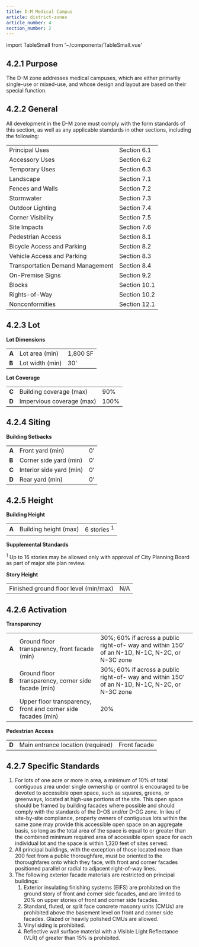 ```yaml
---
title: D-M Medical Campus
article: district-zones
article_number: 4
section_number: 2
---
```


import TableSmall from '~/components/TableSmall.vue'

## 4.2.1 Purpose

The D-M zone addresses medical campuses, which are either primarily single-use or mixed-use, and whose design and layout are based on their special function.

## 4.2.2 General

All development in the D-M zone must comply with the form standards of this section, as well as any applicable standards in other sections, including the following:

<TableSmall>

|                                  |              |
| -------------------------------- | ------------ |
| Principal Uses                   | Section 6.1  |
| Accessory Uses                   | Section 6.2  |
| Temporary Uses                   | Section 6.3  |
| Landscape                        | Section 7.1  |
| Fences and Walls                 | Section 7.2  |
| Stormwater                       | Section 7.3  |
| Outdoor Lighting                 | Section 7.4  |
| Corner Visibility                | Section 7.5  |
| Site Impacts                     | Section 7.6  |
| Pedestrian Access                | Section 8.1  |
| Bicycle Access and Parking       | Section 8.2  |
| Vehicle Access and Parking       | Section 8.3  |
| Transportation Demand Management | Section 8.4  |
| On-Premise Signs                 | Section 9.2  |
| Blocks                           | Section 10.1 |
| Rights-of-Way                    | Section 10.2 |
| Nonconformities                  | Section 12.1 |

</TableSmall>

## 4.2.3 Lot

**Lot Dimensions**

<TableSmall>

|       |                 |          |
| ----- | --------------- | -------- |
| **A** | Lot area (min)  | 1,800 SF |
| **B** | Lot width (min) | 30’      |

</TableSmall>

**Lot Coverage**

<TableSmall>

|       |                           |      |
| ----- | ------------------------- | ---- |
| **C** | Building coverage (max)   | 90%  |
| **D** | Impervious coverage (max) | 100% |

</TableSmall>

## 4.2.4 Siting

**Building Setbacks**

<TableSmall>

|       |                          |     |
| ----- | ------------------------ | --- |
| **A** | Front yard (min)         | 0’  |
| **B** | Corner side yard (min)   | 0’  |
| **C** | Interior side yard (min) | 0’  |
| **D** | Rear yard (min)          | 0’  |

</TableSmall>

## 4.2.5 Height

**Building Height**

<TableSmall>

|       |                       |                        |
| ----- | --------------------- | ---------------------- |
| **A** | Building height (max) | 6 stories <sup>1</sup> |

</TableSmall>

**Supplemental Standards**

<sup>1</sup> Up to 16 stories may be allowed only with approval of City Planning Board as part of major site plan review.

**Story Height**

<TableSmall>

|                                       |     |
| ------------------------------------- | --- |
| Finished ground floor level (min/max) | N/A |

</TableSmall>

## 4.2.6 Activation

**Transparency**

<TableSmall>

|       |                                                               |                                                                                                |
| ----- | ------------------------------------------------------------- | ---------------------------------------------------------------------------------------------- |
| **A** | Ground floor transparency, front facade (min)                 | 30%; 60% if across a public right-of- way and within 150’ of an N-1D, N-1C, N-2C, or N-3C zone |
| **B** | Ground floor transparency, corner side facade (min)           | 30%; 60% if across a public right-of- way and within 150’ of an N-1D, N-1C, N-2C, or N-3C zone |
| **C** | Upper floor transparency, front and corner side facades (min) | 20%                                                                                            |

</TableSmall>

**Pedestrian Access**

<TableSmall>

|       |                                   |              |
| ----- | --------------------------------- | ------------ |
| **D** | Main entrance location (required) | Front facade |

</TableSmall>

## 4.2.7 Specific Standards

1. For lots of one acre or more in area, a minimum of 10% of total contiguous area under single
   ownership or control is encouraged to be devoted to accessible open space, such as squares, greens, or greenways, located at high-use portions of the site. This open space should be framed
   by building facades where possible and should comply with the standards of the D-OS and/or D-OG zone. In lieu of site-by-site compliance, property owners of contiguous lots within the same zone may provide this accessible open space on an aggregate basis, so long as the total area of the space is equal to or greater than the combined minimum required area of accessible open space for each individual lot and the space is within 1,320 feet of sites served.
2. All principal buildings, with the exception of those located more than 200 feet from a public
   thoroughfare, must be oriented to the thoroughfares onto which they face, with front and corner facades positioned parallel or radial to adjacent right-of-way lines.
3. The following exterior facade materials are restricted on principal buildings:
   1. Exterior insulating finishing systems (EIFS) are prohibited on the ground story of front and corner side facades, and are limited to 20% on upper stories of front and corner side facades.
   2. Standard, fluted, or split face concrete masonry units (CMUs) are prohibited above the basement level on front and corner side facades. Glazed or heavily polished CMUs are allowed.
   3. Vinyl siding is prohibited.
   4. Reflective wall surface material with a Visible Light Reflectance (VLR) of greater than 15% is prohibited.
